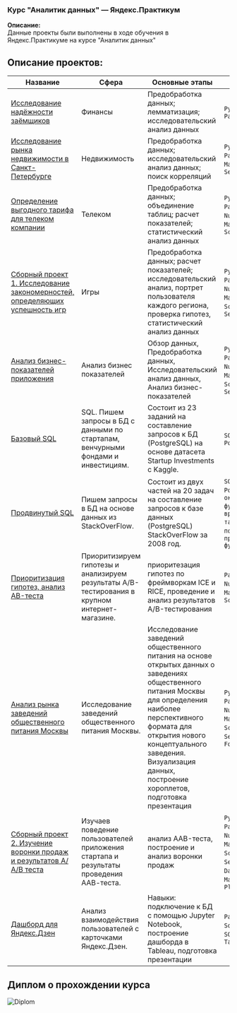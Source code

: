 ### Курс "Аналитик данных" — Яндекс.Практикум

**Описание:**     
Данные проекты были выполнены в ходе обучения в Яндекс.Практикуме на курсе "Аналитик данных"  

## Описание проектов:
|Название   	|Сфера   	|Основные этапы   	|Стек   	|
|---	|---	|---	|---	|
|[Исследование надёжности заёмщиков](https://github.com/Vorosh/Data_Analyst_YP/blob/main/finance/project2_git.ipynb)   	|Финансы   	|Предобработка данных; лемматизация; исследовательский анализ данных   	|`Python`, `Pandas`   	|
|[Исследование рынка недвижимости в Санкт-Петербурге](https://github.com/Vorosh/Data_Analyst_YP/blob/main/realty/project3_git.ipynb)   	|Недвижимость   	|Предобработка данных; исследовательский анализ данных; поиск корреляций   	|`Python`, `Pandas`, `Matplotlib`, `Seaborn`   	|
|[Определение выгодного тарифа для телеком компании](https://github.com/Vorosh/Data_Analyst_YP/blob/main/telekom/project4_git.ipynb)   	|Телеком   	|Предобработка данных; объединение таблиц; расчет показателей; статистический анализ данных   	|`Python`, `Pandas`, `NumPy`, `Matplotlib`, `SciPy`   	|
|[Сборный проект 1. Исследование закономерностей, определяющих успешность игр](https://github.com/Vorosh/Data_Analyst_YP/blob/main/gamedev/gamedev_sborn_git.ipynb)   	|Игры   	|Предобработка данных; расчет показателей; исследовательский анализ, портрет пользователя каждого региона, проверка гипотез, статистический анализ данных   	|`Python`, `Pandas`, `NumPy`, `Matplotlib`, `SciPy`, `Seaborn`   	|
|[Анализ бизнес-показателей приложения](https://github.com/Vorosh/Data_Analyst_YP/blob/main/Analysis%20of%20business%20indicators%20of%20the%20entertainment%20application/Analysis%20of%20business%20indicators%20of%20the%20entertainment%20application%20ProcrastinatePRO%2B.ipynb)	|Анализ бизнес показателей |Обзор данных, Предобработка данных, Исследовательский анализ данных, Анализ бизнес-показателей	| `Python`, `Pandas`, `NumPy`, `Matplotlib`, `SciPy`, `Seaborn`|
|[Базовый SQL](https://github.com/Vorosh/Data_Analyst_YP/blob/main/basic_sql/basic_sql_project.sql) | SQL. Пишем запросы в БД с данными по стартапам, венчурными фондами и инвестициям.  |  Состоит из 23 заданий на составление запросов к БД (PostgreSQL) на основе датасета Startup Investments с Kaggle. | `SQL`, `PostgreSQL`|
|[Продвинутый SQL](https://github.com/Vorosh/Data_Analyst_YP/blob/main/advance_sql/advance_sql_project.sql) | Пишем запросы в БД на основе данных из StackOverFlow. | Состоит из двух частей на 20 задач на составление запросов к базе данных (PostgreSQL) StackOverFlow за 2008 год.| `SQL`, `PostgreSQL`, `оконные функции`, `временные таблицы`, `подзапросы`, `продвинутые функции SQL` | 
[Приоритизация гипотез, анализ AB-теста](https://github.com/Vorosh/Data_Analyst_YP/blob/main/AB_test/AB%20test.ipynb) | Приоритизируем гипотезы и анализируем результаты A/B-тестирования в крупном интернет-магазине.| приоритезация гипотез по фреймворкам ICE и RICE, проведение и анализ результатов A/B-тестирования | `Pandas`, `NumPy`, `Matplotlib`, `SciPy` |
[Анализ рынка заведений общественного питания Москвы](https://nbviewer.org/github/Vorosh/Data_Analyst_YP/blob/main/Moscow_cafe/project7_final_git.ipynb) | Исследование заведений общественного питания Москвы. | Исследование заведений общественного питания на основе открытых данных о заведениях общественного питания Москвы для определения наиболее перспективного формата для открытия нового концептуального заведения. Визуализация данных, построение хороплетов, подготовка презентация | `Python`, `Pandas`, `NumPy`, `Matplotlib`, `SciPy`, `Seaborn`,  `Folium`|
[Сборный проект 2. Изучение воронки продаж и результатов А/А/В теста](https://github.com/Vorosh/Data_Analyst_YP/blob/main/A_A_B%20test/sborn2_final.ipynb) | Изучаев поведение пользователей приложения стартапа и результаты проведения ААВ-теста. | анализ AAB-теста, построение и анализ воронки продаж | `Python`, `Pandas`, `NumPy`, `Matplotlib`, `SciPy`, `Seaborn`, `Datetime`, `Math`, `Plotly` |
[Дашборд для Яндекс.Дзен]() | Анализ взаимодействия пользователей с карточками Яндекс.Дзен. | Навыки: подключение к БД с помощью Jupyter Notebook, построение дашборда в Tableau, подготовка презентации | `Pandas`, `Sqlalchemy`, `SQL`, `Tableau`|


## Диплом о прохождении курса

![Diplom](https://www.clipartmax.com/png/middle/265-2655834_work-in-progress-icon.png)
